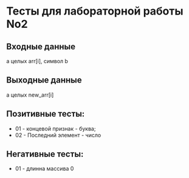 # Тесты для лабораторной работы No2
## Входные данные
a целых arr[i], символ b
## Выходные данные
a целых new_arr[i]
## Позитивные тесты:
- 01 - концевой признак - буква;
- 02 - Последний элемент - число
## Негативные тесты:
- 01 - длинна массива 0
